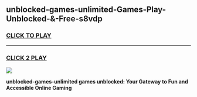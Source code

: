 
## unblocked-games-unlimited-Games-Play-Unblocked-&-Free-s8vdp
<h3>
<a href="https://premium76.site?title=unblocked-games-unlimited&ref=24A">CLICK TO PLAY</a></h3>
<hr>

<h3>
<a href="https://premium76.site?title=unblocked-games-unlimited&ref=24A">CLICK 2 PLAY</a>
  
</h3>

<a href="https://premium76.site?title=unblocked-games-unlimited&ref=24A"><img src="https://clearcache.store/games.png"></a>


**unblocked-games-unlimited games unblocked: Your Gateway to Fun and Accessible Online Gaming**
